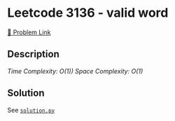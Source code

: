 # Leetcode 3136 - valid word

[🔗 Problem Link](https://leetcode.com/problems/valid-word/)

## Description

*Time Complexity: O(1))
Space Complexity: O(1)*

## Solution

See [`solution.py`](solution.py)
